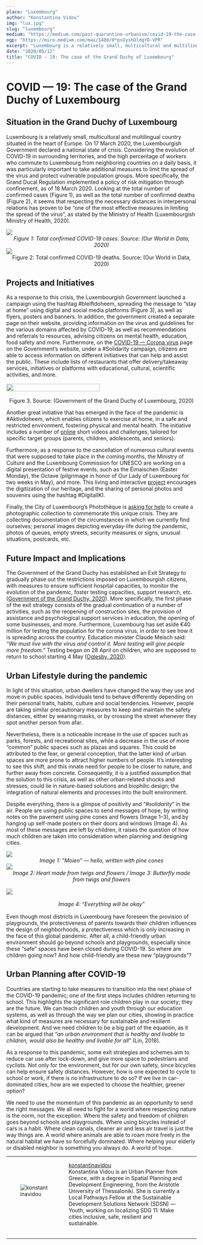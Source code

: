 ```yaml
---
place: "Luxembourg"
author: "Konstantina Vidou"
img: "lux.jpg"
slug: "luxembourg"
medium: "https://medium.com/post-quarantine-urbanism/covid-19-the-case-of-the-grand-duchy-of-luxembourg-f4bfd2ff657c"
ogp: "https://miro.medium.com/max/1400/0*psUyshDldgYO-VPR"
excerpt: "Luxembourg is a relatively small, multicultural and multilingual country situated in the heart of Europe. On 17 March 2020, the Luxembourgish Government declared a national state of crisis. Considering the evolution of COVID-19..."
date: "2020/05/12"
title: "COVID — 19: The case of the Grand Duchy of Luxembourg"
---
```


# COVID — 19: The case of the Grand Duchy of Luxembourg

## Situation in the Grand Duchy of Luxembourg

Luxembourg is a relatively small, multicultural and multilingual country situated in the heart of Europe. On 17 March 2020, the Luxembourgish Government declared a national state of crisis. Considering the evolution of COVID-19 in surrounding territories, and the high percentage of workers who commute to Luxembourg from neighboring countries on a daily basis, it was particularly important to take additional measures to limit the spread of the virus and protect vulnerable population groups. More specifically, the Grand Ducal Regulation implemented a policy of risk mitigation through confinement, as of 18 March 2020. Looking at the total number of confirmed cases (Figure 1), as well as the total number of confirmed deaths (Figure 2), it seems that respecting the necessary distances in interpersonal relations has proven to be “one of the most effective measures in limiting the spread of the virus”, as stated by the Ministry of Health (Luxembourgish Ministry of Health, 2020).

<img class="s t u ht ai" src="https://miro.medium.com/max/1400/0*_Oc1BuCixQmmBYzR"/>

<div style="text-align: center">
    <i>Figure 1: Total confirmed COVID-19 cases. Source: (Our World in Data, 2020)</i>
</div>

<img class="s t u ht ai" src="https://miro.medium.com/max/1400/0*O8FIKcy0cjpYWJkn"/>

<div style="text-align: center">
    Figure 2: Total confirmed COVID-19 deaths. Source: (Our World in Data, 2020)
</div>

## Projects and Initiatives

As a response to this crisis, the Luxembourgish Government launched a campaign using the hashtag #bleiftdoheem, spreading the message to “stay at home” using digital and social media platforms (Figure 3), as well as flyers, posters and banners. In addition, the government created a separate page on their website, providing information on the virus and guidelines for the various domains affected by COVID-19, as well as recommendations and referrals to resources, advising citizens on mental health, education, food safety and more. Furthermore, on the [COVID-19 — Corona virus](https://www.vdl.lu/fr/la-ville/coronavirus-covid-19/solidarite) page on the Government’s website, under a #Solidarity campaign, citizens are able to access information on different initiatives that can help and assist the public. These include lists of restaurants that offer delivery/takeaway services, initiatives or platforms with educational, cultural, scientific activities, and more.

<div style="display: flex; margin: 1rem auto">
<img class="s t u ht ai" src="https://miro.medium.com/max/1114/0*5q0X1X1acby5sJ1y" style="width:70%"/>
</div>

<div style="text-align: center">
    Figure 3. Source: (Government of the Grand Duchy of Luxembourg, 2020)
</div>

Another great initiative that has emerged in the face of the pandemic is #Aktivdoheem, which enables citizens to exercise at home, in a safe and restricted environment, fostering physical and mental health. The initiative includes a number of [online](https://aktivdoheem.lu/fr/) short videos and challenges, tailored for specific target groups (parents, children, adolescents, and seniors).

Furthermore, as a response to the cancellation of numerous cultural events that were supposed to take place in the coming months, the Ministry of Culture and the Luxembourg Commission for UNESCO are working on a digital presentation of festive events, such as the Éimaischen (Easter Monday), the Octave (pilgrimage in honor of Our Lady of Luxembourg for two weeks in May), and more. This living and interactive [project](https://coronavirus.gouvernement.lu/en/actualites.gouvernement%2Ben%2Bactualites%2Btoutes_actualites%2Bcommuniques%2B2020%2B04-avril%2B29-octave-digital.html) encourages the digitization of our heritage, and the sharing of personal photos and souvenirs using the hashtag #DigitalIKI.

Finally, the City of Luxembourg’s Photothèque is [asking for help](https://www.vdl.lu/en/news/help-us-create-a-photo-archive-and-a-collection-objects) to create a photographic collection to commemorate this unique crisis. They are collecting documentation of the circumstances in which we currently find ourselves; personal images depicting everyday-life during the pandemic, photos of queues, empty streets, security measures or signs, unusual situations, postcards, etc.

## Future Impact and Implications

The Government of the Grand Duchy has established an Exit Strategy to gradually phase out the restrictions imposed on Luxembourgish citizens, with measures to ensure sufficient hospital capacities, to monitor the evolution of the pandemic, foster testing capacities, support research, etc. ([Government of the Grand Duchy, 2020](https://msan.gouvernement.lu/dam-assets/covid-19/exit/en/Corona-EXIT-A4-2020-04-15-EN.jpg)). More specifically, the first phase of the exit strategy consists of the gradual continuation of a number of activities, such as the reopening of construction sites, the provision of assistance and psychological support services in education, the opening of some businesses, and more. Furthermore, Luxembourg has set aside €40 million for testing the population for the corona virus, in order to see how it is spreading across the country. Education minister Claude Meisch said: _“We must live with the virus and control it. More testing will give people more freedom.”_ Testing began on 28 April on children, who are supposed to return to school starting 4 May ([Oglesby, 2020](https://luxtimes.lu/luxembourg/40541-luxembourg-earmarks-40m-to-test-entire-population-for-coronavirus)).

## Urban Lifestyle during the pandemic

In light of this situation, urban dwellers have changed the way they use and move in public spaces. Individuals tend to behave differently depending on their personal traits, habits, culture and social tendencies. However, people are taking similar precautionary measures to keep and maintain the safety distances, either by wearing masks, or by crossing the street whenever they spot another person from afar.

Nevertheless, there is a noticeable increase in the use of spaces such as parks, fοrests, and recreational sites, while a decrease in the use of more “common” public spaces such as plazas and squares. This could be attributed to the fear, or general conception, that the latter kind of urban spaces are more prone to attract higher numbers of people. It’s interesting to see this shift, and this innate need for people to be closer to nature, and further away from concrete. Consequently, it is a justified assumption that the solution to this crisis, as well as other urban-related shocks and stresses, could lie in nature-based solutions and biophilic design; the integration of natural elements and processes into the built environment.

Despite everything, there is a glimpse of positivity and “_#solidarity_” in the air. People are using public spaces to send messages of hope, by writing notes on the pavement using pine cones and flowers (Image 1–3), and by hanging up self-made posters on their doors and windows (Image 4). As most of these messages are left by children, it raises the question of how much children are taken into consideration when planning and designing cities.

<img class="s t u ht ai" src="https://miro.medium.com/max/1400/0*psUyshDldgYO-VPR"/>

<div style="text-align: center">
    <i>Image 1: ”Moien” — hello, written with pine cones</i>
</div>

<img class="s t u ht ai" src="https://miro.medium.com/max/1400/1*mJxFOvwcBzDuzZtSVVs-QQ.png"/>

<div style="text-align: center; margin-bottom: 1rem">
    <i>Image 2: Heart made from twigs and flowers / Image 3: Butterfly made from twigs and flowers</i>
</div>

<img class="s t u ht ai" src="https://miro.medium.com/max/1288/0*O8Q3otlotc3e6DtS"/>

<div style="text-align: center; margin-top: 1rem; margin-bottom: 1rem">
    <i>Image 4: “Everything will be okay”</i>
</div>

Even though most districts in Luxembourg have foreseen the provision of playgrounds, the protectiveness of parents towards their children influences the design of neighborhoods, a protectiveness which is only increasing in the face of this global pandemic. After all, a child-friendly urban environment should go beyond schools and playgrounds, especially since these “safe” spaces have been closed during COVID-19. So where are children going now? And how child-friendly are these new “playgrounds”?

## Urban Planning after COVID-19

Countries are starting to take measures to transition into the next phase of the COVID-19 pandemic; one of the first steps includes children returning to school. This highlights the significant role children play in our society; they are the future. We can teach children and youth through our education systems, as well as through the way we plan our cities, showing in practice what kind of measures are necessary for sustainable and resilient development. And we need children to be a big part of the equation, as it can be argued that “_an urban environment that is healthy and livable to children, would also be healthy and livable for all_” (Lin, 2018).

As a response to this pandemic, some exit strategies and schemes aim to reduce car use after lock-down, and give more space to pedestrians and cyclists. Not only for the environment, but for our own safety, since bicycles can help ensure safety distances. However, how is one expected to cycle to school or work, if there is no infrastructure to do so? If we live in car-dominated cities, how are we expected to choose the healthier, greener option?

We need to use the momentum of this pandemic as an opportunity to send the right messages. We all need to fight for a world where respecting nature is the norm, not the exception. Where the safety and freedom of children goes beyond schools and playgrounds. Where using bicycles instead of cars is a habit. Where clean canals, cleaner air and less air travel is just the way things are. A world where animals are able to roam more freely in the natural habitat we have so forcefully dominated. Where helping your elderly or disabled neighbor is something you always do. A world of hope.

---

<div style="display:flex; align-items: center; justify-content: space-evenly; margin-bottom: 2rem">
    <div style="margin-right:1rem; width:15%">
        <img  alt="konstantinavidou" src="https://miro.medium.com/fit/c/96/96/0*qUi31Ik6r0ZGQ3wz"/><br/>
        <br/>
    </div>
    <div style="width: 60%;">
    <a href="https://medium.com/@konstantinavidou?source=post_page-----f4bfd2ff657c----------------------">konstantinavidou</a>
    <br/>
    Konstantina Vidou is an Urban Planner from Greece, with a degree in Spatial Planning and Development Engineering, from the Aristotle University of Thessaloniki. She is currently a Local Pathways Fellow at the Sustainable Development Solutions Network (SDSN) — Youth, working on localizing SDG 11: Make cities inclusive, safe, resilient and sustainable.
    </div>
</div>

---
